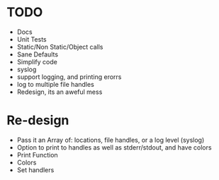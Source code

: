 # TODO
* Docs
* Unit Tests
* Static/Non Static/Object calls
* Sane Defaults
* Simplify code
* syslog
* support logging, and printing erorrs
* log to multiple file handles
* Redesign, its an aweful mess


# Re-design
* Pass it an Array of: locations, file handles, or a log level (syslog)
* Option to print to handles as well as stderr/stdout, and have colors
* Print Function
* Colors
* Set handlers
